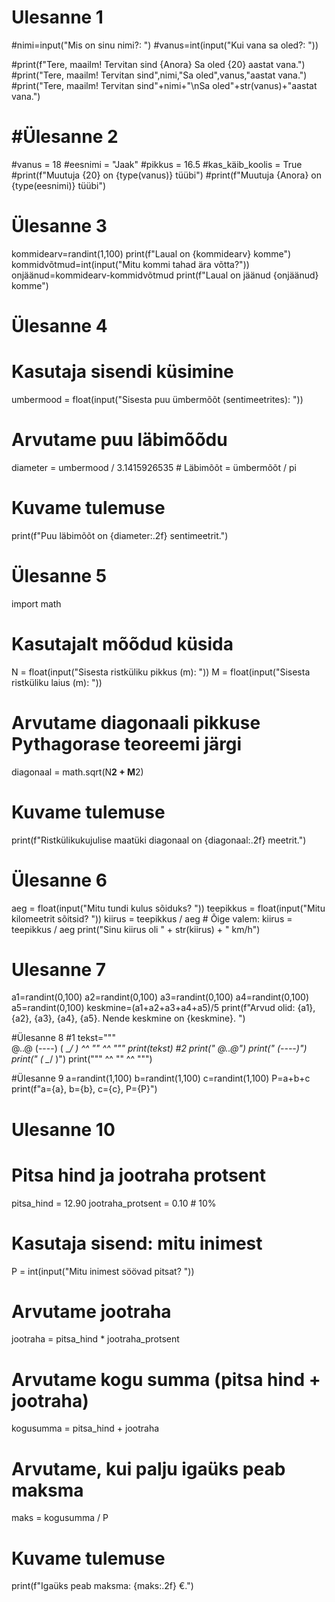 # Ulesanne 1
#nimi=input("Mis on sinu nimi?: ")
#vanus=int(input("Kui vana sa oled?: "))

#print(f"Tere, maailm! Tervitan sind {Anora} Sa oled {20} aastat vana.")
#print("Tere, maailm! Tervitan sind",nimi,"Sa oled",vanus,"aastat vana.")
#print("Tere, maailm! Tervitan sind"+nimi+"\nSa oled"+str(vanus)+"aastat vana.")

# #Ülesanne 2
#vanus = 18
#eesnimi = "Jaak"
#pikkus = 16.5
#kas_käib_koolis = True
#print(f"Muutuja {20} on {type(vanus)} tüübi")
#print(f"Muutuja {Anora} on {type(eesnimi)} tüübi")

# Ülesanne 3
kommidearv=randint(1,100)
print(f"Laual on {kommidearv} komme")
kommidvõtmud=int(input("Mitu kommi tahad ära võtta?"))
onjäänud=kommidearv-kommidvõtmud
print(f"Laual on jäänud {onjäänud} komme")

# Ülesanne 4
# Kasutaja sisendi küsimine
umbermood = float(input("Sisesta puu ümbermõõt (sentimeetrites): "))
# Arvutame puu läbimõõdu
diameter = umbermood / 3.1415926535  # Läbimõõt = ümbermõõt / pi
# Kuvame tulemuse
print(f"Puu läbimõõt on {diameter:.2f} sentimeetrit.")

# Ülesanne 5
import math
# Kasutajalt mõõdud küsida
N = float(input("Sisesta ristküliku pikkus (m): "))
M = float(input("Sisesta ristküliku laius (m): "))
# Arvutame diagonaali pikkuse Pythagorase teoreemi järgi
diagonaal = math.sqrt(N**2 + M**2)
# Kuvame tulemuse
print(f"Ristkülikukujulise maatüki diagonaal on {diagonaal:.2f} meetrit.")

# Ülesanne 6
aeg = float(input("Mitu tundi kulus sõiduks? "))
teepikkus = float(input("Mitu kilomeetrit sõitsid? "))
kiirus = teepikkus / aeg  # Õige valem: kiirus = teepikkus / aeg
print("Sinu kiirus oli " + str(kiirus) + " km/h")

# Ulesanne 7
a1=randint(0,100)
a2=randint(0,100)
a3=randint(0,100)
a4=randint(0,100)
a5=randint(0,100)
keskmine=(a1+a2+a3+a4+a5)/5
print(f"Arvud olid: {a1}, {a2}, {a3}, {a4}, {a5}. Nende keskmine on {keskmine}. ")

#Ülesanne 8
#1
tekst="""   
    @..@
   (----)
  ( \__/ )
  ^^ "" ^^  """
print(tekst)
#2
print("    @..@")
print("   (----)")
print("  ( \__/ )")
print("""  ^^ "" ^^  """)

#Ülesanne 9
a=randint(1,100)
b=randint(1,100)
c=randint(1,100)
P=a+b+c
print(f"a={a}, b={b}, c={c}, P={P}")

# Ulesanne 10
# Pitsa hind ja jootraha protsent
pitsa_hind = 12.90
jootraha_protsent = 0.10  # 10%
# Kasutaja sisend: mitu inimest
P = int(input("Mitu inimest söövad pitsat? "))
# Arvutame jootraha
jootraha = pitsa_hind * jootraha_protsent
# Arvutame kogu summa (pitsa hind + jootraha)
kogusumma = pitsa_hind + jootraha
# Arvutame, kui palju igaüks peab maksma
maks = kogusumma / P
# Kuvame tulemuse
print(f"Igaüks peab maksma: {maks:.2f} €.")

